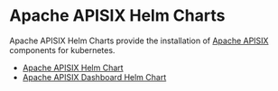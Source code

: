 <!--
#
# Licensed to the Apache Software Foundation (ASF) under one or more
# contributor license agreements.  See the NOTICE file distributed with
# this work for additional information regarding copyright ownership.
# The ASF licenses this file to You under the Apache License, Version 2.0
# (the "License"); you may not use this file except in compliance with
# the License.  You may obtain a copy of the License at
#
#     http://www.apache.org/licenses/LICENSE-2.0
#
# Unless required by applicable law or agreed to in writing, software
# distributed under the License is distributed on an "AS IS" BASIS,
# WITHOUT WARRANTIES OR CONDITIONS OF ANY KIND, either express or implied.
# See the License for the specific language governing permissions and
# limitations under the License.
#
-->

# Apache APISIX Helm Charts

Apache APISIX Helm Charts provide the installation of [Apache APISIX](https://github.com/apache/apisix#apache-apisix) components for kubernetes.

- [Apache APISIX Helm Chart](https://github.com/apache/apisix-helm-chart/tree/master/charts/apisix)
- [Apache APISIX Dashboard Helm Chart](https://github.com/apache/apisix-helm-chart/tree/master/charts/apisix-dashboard)
